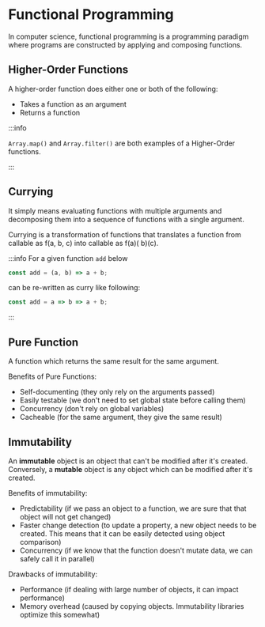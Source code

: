 # Functional Programming

In computer science, functional programming is a programming paradigm where programs are constructed by applying and
composing functions.

## Higher-Order Functions

A higher-order function does either one or both of the following:

-   Takes a function as an argument
-   Returns a function

:::info

`Array.map()` and `Array.filter()` are both examples of a Higher-Order functions.

:::

## Currying

It simply means evaluating functions with multiple arguments and decomposing them into a sequence of functions with a
single argument.

Currying is a transformation of functions that translates a function from callable as f(a, b, c) into callable as f(a)(
b)(c).

:::info
For a given function `add` below

```js
const add = (a, b) => a + b;
```

can be re-written as curry like following:

```js
const add = a => b => a + b;
```

:::

## Pure Function

A function which returns the same result for the same argument.

Benefits of Pure Functions:

-   Self-documenting (they only rely on the arguments passed)
-   Easily testable (we don't need to set global state before calling them)
-   Concurrency (don't rely on global variables)
-   Cacheable (for the same argument, they give the same result)

## Immutability

An **immutable** object is an object that can't be modified after it's created. Conversely, a **mutable** object is any
object which can be modified after it's created.

Benefits of immutability:

-   Predictability (if we pass an object to a function, we are sure that that object will not get changed)
-   Faster change detection (to update a property, a new object needs to be created. This means that it can be easily
    detected using object comparison)
-   Concurrency (if we know that the function doesn't mutate data, we can safely call it in parallel)

Drawbacks of immutability:

-   Performance (if dealing with large number of objects, it can impact performance)
-   Memory overhead (caused by copying objects. Immutability libraries optimize this somewhat)
